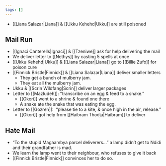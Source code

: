 ```yaml
---
tags: []
---
```

* [[Liana Salazar|Liana]] & [[Ukku Kehehd|Ukku]] are still poisoned
## Mail Run
* [[Ignaci Canterells|Ignaci]] & [[Tzeniwe]] ask for help delivering the mail
* We deliver letter to [[Nethys]] by casting 5 spells at once
* [[Ukku Kehehd|Ukku]] & [[Liana Salazar|Liana]] go to [[Billie Zufo]] for poison cure
* [[Finnick Bristle|Finnick]] & [[Liana Salazar|Liana]] deliver smaller letters
	* They get a bunch of mulberry jam.
	* They eat all the mulberry jam.
* Ukku & [[Scrin Wildfang|Scrin]] deliver larger packages
* Letter to [[Mazludeh]]: "transcribe on an egg & feed to a snake.”
	* [[Okori]] went to a shrine & found one there
	* A snake ate the snake that was eating the egg.
* Letter to [[Gozreh]]:  “please tie to a kite, & once high in the air, release.”
	* [[Okori]] got help from [[Haibram Thodja|Haibram]] to deliver 
## Hate Mail
* “To the stupid Magaambya parcel deliverers…” a lamp didn’t get to Ndidi and their grandfather is mad.
* We learn the lamp went to their neighbour, who refuses to give it back
* [[Finnick Bristle|Finnick]] convinces her to do so.
